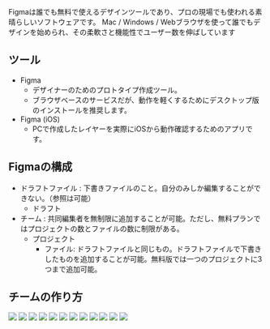 

Figmaは誰でも無料で使えるデザインツールであり、プロの現場でも使われる素晴らしいソフトウェアです。
Mac / Windows / Webブラウザを使って誰でもデザインを始められ、その柔軟さと機能性でユーザー数を伸ばしています


## ツール

- Figma
    - デザイナーのためのプロトタイプ作成ツール。
    - ブラウザベースのサービスだが、動作を軽くするためにデスクトップ版のインストールを推奨します。
- Figma (iOS)
    - PCで作成したレイヤーを実際にiOSから動作確認するためのアプリです。



## Figmaの構成


- ドラフトファイル : 下書きファイルのこと。自分のみしか編集することができない。（参照は可能）
    - ドラフト
- チーム : 共同編集者を無制限に追加することが可能。ただし、無料プランではプロジェクトの数とファイルの数に制限がある。
    - プロジェクト
        - ファイル: ドラフトファイルと同じもの。ドラフトファイルで下書きしたものを追加することが可能。無料版では一つのプロジェクトに3つまで追加可能。


## チームの作り方


<img src="https://github.com/minegishirei/psy/blob/main/img/figma/create_team/1.png?raw=true">

<img src="https://github.com/minegishirei/psy/blob/main/img/figma/create_team/2.png?raw=true">

<img src="https://github.com/minegishirei/psy/blob/main/img/figma/create_team/3.png?raw=true">

<img src="https://github.com/minegishirei/psy/blob/main/img/figma/create_team/4.png?raw=true">


<img src="https://github.com/minegishirei/psy/blob/main/img/figma/create_team/5.png?raw=true">

<img src="https://github.com/minegishirei/psy/blob/main/img/figma/create_team/6.png?raw=true">


<img src="https://github.com/minegishirei/psy/blob/main/img/figma/create_team/7.png?raw=true">

<img src="https://github.com/minegishirei/psy/blob/main/img/figma/create_team/8.png?raw=true">




<img src="https://github.com/minegishirei/psy/blob/main/img/figma/create_team/9.png?raw=true">

<img src="https://github.com/minegishirei/psy/blob/main/img/figma/create_team/10.png?raw=true">

<img src="https://github.com/minegishirei/psy/blob/main/img/figma/create_team/11.png?raw=true">

<img src="https://github.com/minegishirei/psy/blob/main/img/figma/create_team/12.png?raw=true">







